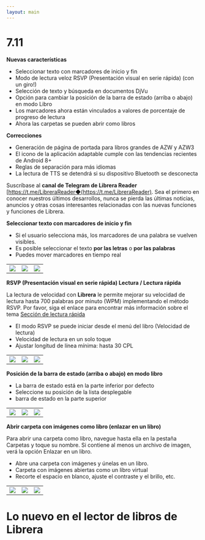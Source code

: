 ```yaml
---
layout: main
---
```


# 7.11

**Nuevas características**

* Seleccionar texto con marcadores de inicio y fin
* Modo de lectura veloz RSVP (Presentación visual en serie rápida) (con un giro!)
* Selección de texto y búsqueda en documentos DjVu
* Opción para cambiar la posición de la barra de estado (arriba o abajo) en modo Libro
* Los marcadores ahora están vinculados a valores de porcentaje de progreso de lectura
* Ahora las carpetas se pueden abrir como libros

**Correcciones**

* Generación de página de portada para libros grandes de AZW y AZW3
* El icono de la aplicación adaptable cumple con las tendencias recientes de Android 8+
* Reglas de separación para más idiomas
* La lectura de TTS se detendrá si su dispositivo Bluetooth se desconecta

Suscríbase al **canal de Telegram de Librera Reader** [https://t.me/LibreraReader◆(https://t.me/LibreraReader). Sea el primero en conocer nuestros últimos desarrollos, nunca se pierda las últimas noticias, anuncios y otras cosas interesantes relacionadas con las nuevas funciones y funciones de Librera.

**Seleccionar texto con marcadores de inicio y fin**

* Si el usuario selecciona más, los marcadores de una palabra se vuelven visibles.
* Es posible seleccionar el texto **por las letras** o **por las palabras**
* Puedes mover marcadores en tiempo real

||||
|-|-|-|
|![](4.png)|![](5.png)|![](6.png)|

**RSVP (Presentación visual en serie rápida) Lectura / Lectura rápida**

La lectura de velocidad con **Librera** le permite mejorar su velocidad de lectura hasta 700 palabras por minuto (WPM) implementando el método RSVP.
Por favor, siga el enlace para encontrar más información sobre el tema [Sección de lectura rápida](/wiki/manual/Rapid-Serial-Visual-Presentation/es)

* El modo RSVP se puede iniciar desde el menú del libro (Velocidad de lectura)
* Velocidad de lectura en un solo toque
* Ajustar longitud de línea mínima: hasta 30 CPL

||||
|-|-|-|
|![](/wiki/manual/Rapid-Serial-Visual-Presentation/1.png)|![](/wiki/manual/Rapid-Serial-Visual-Presentation/2.png)|![](/wiki/manual/Rapid-Serial-Visual-Presentation/3.png)|

**Posición de la barra de estado (arriba o abajo) en modo libro**

* La barra de estado está en la parte inferior por defecto
* Seleccione su posición de la lista desplegable
* barra de estado en la parte superior

||||
|-|-|-|
|![](1.png)|![](2.png)|![](3.png)|

**Abrir carpeta con imágenes como libro (enlazar en un libro)**

Para abrir una carpeta como libro, navegue hasta ella en la pestaña Carpetas y toque su nombre. Si contiene al menos un archivo de imagen, verá la opción Enlazar en un libro.

* Abre una carpeta con imágenes y únelas en un libro.
* Carpeta con imágenes abiertas como un libro virtual
* Recorte el espacio en blanco, ajuste el contraste y el brillo, etc.

||||
|-|-|-|
|![](/wiki/manual/Open-Folder-With-Images-As-A-Book/1.png)|![](/wiki/manual/Open-Folder-With-Images-As-A-Book/2.png)|![](/wiki/manual/Open-Folder-With-Images-As-A-Book/3.png)|

# Lo nuevo en el lector de libros de Librera


